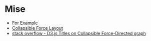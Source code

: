 # Mise

* [For Example](https://bost.ocks.org/mike/example/)
* [Collapsible Force Layout](https://bl.ocks.org/mbostock/1093130)
* [stack overflow - D3.js Titles on Collapsible Force-Directed graph](https://stackoverflow.com/questions/26747638/d3-js-titles-on-collapsible-force-directed-graph)